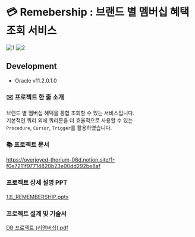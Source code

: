 # 💳 Remebership : 브랜드 별 멤버십 혜택 조회 서비스

![1](https://user-images.githubusercontent.com/52521457/200479553-ff50e4eb-99f0-4f58-8ae2-844b0ee39162.jpg)
![2](https://user-images.githubusercontent.com/52521457/200479624-22dfc63f-2ea8-47b2-8b05-3321d3f4656e.jpg)

## Development      
* Oracle v11.2.0.1.0

### ✉️ 프로젝트 한 줄 소개  
브랜드 별 멤버십 혜택을 통합 조회할 수 있는 서비스입니다.   
기본적인 쿼리 외에 쿼리문을 더 효율적으로 사용할 수 있는   
`Procedure`, `Cursor`, `Trigger`를 활용하였습니다. 

### 📚 프로젝트 문서
https://overjoyed-thorium-06d.notion.site/1-f0e7211f97714820b23e00dd292be8af
### 프로젝트 상세 설명 PPT
[1조_REMEMBERSHIP.pptx](https://github.com/minj-L/Remebership/files/9976841/1._REMEMBERSHIP.pptx)
### 프로젝트 설계 및 기술서
[DB 프로젝트 (리멤버십).pdf](https://github.com/minj-L/Remebership/files/11185117/DB.pdf)
